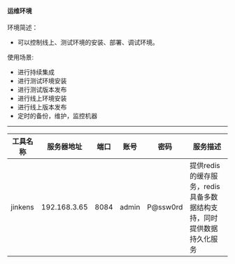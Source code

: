 #### 运维环境

环境简述：
* 可以控制线上、测试环境的安装、部署、调试环境。

使用场景:
* 进行持续集成
* 进行测试环境安装
* 进行测试版本发布
* 进行线上环境安装
* 进行线上版本发布
* 定时的备份，维护，监控机器

---

|工具名称|服务器地址|端口|账号|密码|服务描述|
|-----|--------|----|---|---|------|
|jinkens|192.168.3.65|8084|admin|P@ssw0rd|提供redis的缓存服务，redis具备多数据结构支持，同时提供数据持久化服务|
